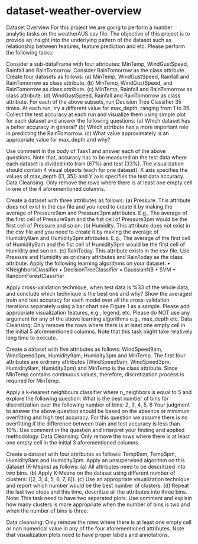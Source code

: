 # dataset-weather-overview

Dataset Overview
For this project we are going to perform a number analytic tasks on the weatherAUS.csv file.
The objective of this project is to provide an insight into the underlying pattern of the dataset such
as relationship between features, feature prediction and etc. Please perform the following tasks:

Consider a sub-dataFrame with four attributes: MinTemp, WindGustSpeed, Rainfall
and RainTomorrow. Consider RainTomorrow as the class attribute. Create four datasets as
follows:
(a) MinTemp, WindGustSpeed, Rainfall and RainTomorrow as class attribute.
(b) MinTemp, WindGustSpeed, and RainTomorrow as class attribute.
(c) MinTemp, Rainfall and RainTomorrow as class attribute.
(d) WindGustSpeed, Rainfall and RainTomorrow as class attribute.
For each of the above subsets, run Decision Tree Classifier 35 times. At each run, try a
different value for max_depth, ranging from 1 to 35. Collect the test accuracy at each run
and visualize them using simple plot for each dataset and answer the following questions:
(a) Which dataset has a better accuracy in general?
(b) Which attribute has a more important role in predicting the RainTomorrow.
(c) What value approximately is an appropriate value for max_depth and why?

Use comment in the body of Task1 and answer each of the above questions. Note that,
accuracy has to be measured on the test data where each dataset is divided into train (67%)
and test (33%).
The visualization should contain 4 visual objects (each for one dataset). X axis specifies the
values of max_depth ([1, 35]) and Y axis specifies the test data accuracy.
Data Cleansing: Only remove the rows where there is at least one empty cell in one of the 4
aforementioned columns.


Create a dataset with three attributes as follows:
(a) Pressure. This attribute does not exist in the csv file and you need to create it by making
the average of Pressure9am and Pressure3pm attributes. E.g., The average of the first
cell of Pressure9am and the fist cell of Pressure3pm would be the first cell of Pressure
and so on.
(b) Humidity. This attribute does not exist in the csv file and you need to create it by
making the average of Humidity9am and Humidity3pm attributes. E.g., The average of
the first cell of Humidity9am and the fist cell of Humidity3pm would be the first cell of
Humidity and son on.
(c) RainToday. This attribute exists in the csv file.
Use Pressure and Humidity as oridnary attributes and RainToday as the class attribute.
Apply the following learning algorithms on your dataset:
• KNeighborsClassifier
• DecisionTreeClassifier
• GaussianNB
• SVM
• RandomForestClassifier


Apply cross-validation technique, when test data is %33 of the whole data, and conclude
which technique is the best one and why? Show the averaged train and test accuracy for each
model over all the cross-validation iterations separately using a bar chart see Figure 1 as a
sample. Please add appropriate visualization features, e.g., legend, etc. Please do NOT use
any argument for any of the above learning algorithms e.g., max_depth etc.
Data Cleansing: Only remove the rows where there is at least one empty cell in the initial 5
aforementioned columns.
Note that this task might take relatively long time to execute.


Create a dataset with five attributes as follows: WindSpeed9am, WindSpeed3pm,
Humidity9am, Humidity3pm and MinTemp. The first four attributes are ordinery attributes
(WindSpeed9am, WindSpeed3pm, Humidity9am, Humidity3pm) and MinTemp is the class
attribute. Since MinTemp contains continuous values, therefore, discretization process is
required for MinTemp.


Apply a k-nearest neighbours classifier where n_neighbors is equal to 5 and explore the
following question: What is the best number of bins for discretization over the following
number of bins: 2, 3, 4, 5, 6
Your judgment to answer the above question should be based on the absence or minimum
overfitting and high test accuracy. For this question we assume there is no overfitting if the
difference between train and test accuracy is less than 10%.
Use comment in the question and interpret your finding and applied methodology.
Data Cleansing: Only remove the rows where there is at least one empty cell in the initial 3
aforementioned columns.

Create a dataset with four attributes as follows: Temp9am, Temp3pm, Humidity9am
and Humidity3pm. Apply an unsupervised algorithm on this dataset (K-Means) as follows:
(a) All attributes need to be descritized into two bins.
(b) Apply K-Means on the dataset using different number of clusters: ([2, 3, 4, 5, 6, 7, 8]).
(c) Use an appropriate visualization technique and report which number would be the best
number of clusters.
(d) Repeat the last two steps and this time, descritize all the attributes into three bins.
Note: This task need to have two separated plots. Use comment and explain how many
clusters is more appropriate when the number of bins is two and when the number of bins is
three.


Data cleansing: Only remove the rows where there is at least one empty cell or non numerical
value in any of the four aforementioned attributes.
Note that visualization plots need to have proper labels and annotations.
